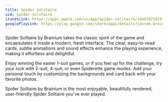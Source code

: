 ```yaml
---
title: Spider Solitaire
uid: spider-solitaire
itunesLink: https://apps.apple.com/us/app/spider-solitaire/id487025819
googlePlayLink: https://play.google.com/store/apps/details?id=com.brainium.spiderfree&hl=en
---
```


Spider Solitaire by Brainium takes the classic spirit of the game and encapsulates it inside a modern, fresh interface. The clear, easy-to-read cards, subtle animations and sound effects enhance the playing experience, making it effortless and delightful.

Enjoy winning the easier 1-suit games, or if you feel up for the challenge, try your luck with 2-suit, 4-suit, or even Spiderette game modes. Add your personal touch by customizing the backgrounds and card back with your favorite photos.

Spider Solitaire by Brainium is the most enjoyable, beautifully rendered, user-friendly Spider Solitaire you've ever played.
